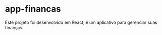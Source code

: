 # app-financas
Este projeto foi desenvolvido em React, é um aplicativo para gerenciar suas finanças.
